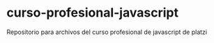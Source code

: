 # curso-profesional-javascript
Repositorio para archivos del curso profesional de javascript de platzi
